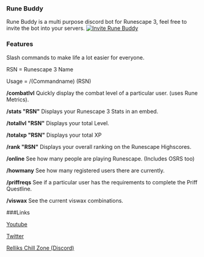 ### Rune Buddy
Rune Buddy is a multi purpose discord bot for Runescape 3, feel free to invite the bot into your servers.
[![Invite Rune Buddy](https://hypixel.net/attachments/invitenow-png.1612590/ "Invite Rune Buddy")](https://discord.com/oauth2/authorize?client_id=703207823777202186&permissions=8&scope=bot%20applications.commands "Invite Rune Buddy")
### Features

Slash commands to make life a lot easier for everyone.

RSN = Runescape 3 Name

Usage = /(Commandname) (RSN)

**/combatlvl** Quickly display the combat level of a particular user. (uses Rune Metrics).

**/stats "RSN"** Displays your Runescape 3 Stats in an embed.

**/totallvl "RSN"** Displays your total Level.

**/totalxp "RSN"** Displays your total XP

**/rank "RSN"** Displays your overall ranking on the Runescape Highscores.

**/online** See how many people are playing Runescape. (Includes OSRS too)

**/howmany** See how many registered users there are currently.

**/priffreqs** See if a particular user has the requirements to complete the Priff Questline.

**/viswax** See the current viswax combinations.


###Links

[Youtube](http://youtube.com/c/mrrelliks/)

[Twitter](http://twitter.com/mattthedean)

[Relliks Chill Zone (Discord)](https://discord.gg/kTmWQ8JDRv)
